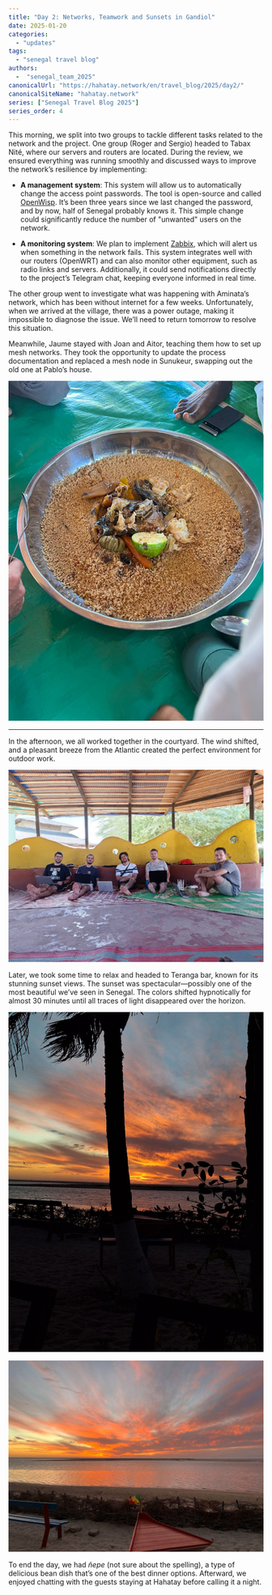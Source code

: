 ```yaml
---
title: "Day 2: Networks, Teamwork and Sunsets in Gandiol"
date: 2025-01-20
categories: 
  - "updates"
tags:
  - "senegal travel blog"
authors:
  -  "senegal_team_2025"
canonicalUrl: "https://hahatay.network/en/travel_blog/2025/day2/"
canonicalSiteName: "hahatay.network"
series: ["Senegal Travel Blog 2025"]
series_order: 4
---
```


This morning, we split into two groups to tackle different tasks related to the network and the project. One group (Roger and Sergio) headed to Tabax Nité, where our servers and routers are located. During the review, we ensured everything was running smoothly and discussed ways to improve the network’s resilience by implementing:

- **A management system**: This system will allow us to automatically change the access point passwords. The tool is open-source and called [OpenWisp](https://openwisp.io). It’s been three years since we last changed the password, and by now, half of Senegal probably knows it. This simple change could significantly reduce the number of "unwanted" users on the network.

- **A monitoring system**: We plan to implement [Zabbix](https://zabbix.com), which will alert us when something in the network fails. This system integrates well with our routers (OpenWRT) and can also monitor other equipment, such as radio links and servers. Additionally, it could send notifications directly to the project’s Telegram chat, keeping everyone informed in real time.

The other group went to investigate what was happening with Aminata’s network, which has been without internet for a few weeks. Unfortunately, when we arrived at the village, there was a power outage, making it impossible to diagnose the issue. We’ll need to return tomorrow to resolve this situation.

Meanwhile, Jaume stayed with Joan and Aitor, teaching them how to set up mesh networks. They took the opportunity to update the process documentation and replaced a mesh node in Sunukeur, swapping out the old one at Pablo’s house.

![thie_bou_diene](images/thie_bou_diene.jpg "Daba's Thie bou diene is particularly good")

---

In the afternoon, we all worked together in the courtyard. The wind shifted, and a pleasant breeze from the Atlantic created the perfect environment for outdoor work.

![the_team](images/the_team.jpeg "The team working in the courtyard")

Later, we took some time to relax and headed to Teranga bar, known for its stunning sunset views. The sunset was spectacular—possibly one of the most beautiful we’ve seen in Senegal. The colors shifted hypnotically for almost 30 minutes until all traces of light disappeared over the horizon.

![sunset](images/sunset_teranga.jpg "Sunset in Gandiol I")

![sunset2](images/sunset_teranga-ii.jpg "Sunset in Gandiol II")


To end the day, we had *ñepe* (not sure about the spelling), a type of delicious bean dish that’s one of the best dinner options. Afterward, we enjoyed chatting with the guests staying at Hahatay before calling it a night.
